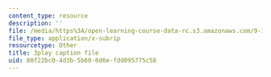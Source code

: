 ```yaml
---
content_type: resource
description: ''
file: /media/https%3A/open-learning-course-data-rc.s3.amazonaws.com/9-14-brain-structure-and-its-origins-spring-2014/80f22bc04d3b5b608d6efdd095775c58_555125.vtt
file_type: application/x-subrip
resourcetype: Other
title: 3play caption file
uid: 80f22bc0-4d3b-5b60-8d6e-fdd095775c58
---
```

